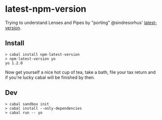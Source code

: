 # latest-npm-version

Trying to understand Lenses and Pipes by "porting" @sindresorhus'
[latest-version](https://github.com/sindresorhus/latest-version/).


## Install

```
> cabal install npm-latest-version
> npm-latest-version yo
yo 1.2.0
```

Now get yourself a nice hot cup of tea, take a bath, file your tax return and if
you're lucky cabal will be finished by then.

## Dev

```
> cabal sandbox init
> cabal install --only-dependencies
> cabal run -- yo
```
